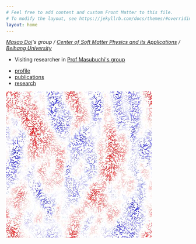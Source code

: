 ```yaml
---
# Feel free to add content and custom Front Matter to this file.
# To modify the layout, see https://jekyllrb.com/docs/themes/#overriding-theme-defaults
layout: home
---
```

*[Masao Doi](http://mdoi.jp/index_E.html)'s group / [Center of Soft Matter Physics and its Applications](http://onsager.buaa.edu.cn) / [Beihang University](https://www.buaa.edu.cn)*
* Visiting researcher in [Prof Masubuchi's group](http://rheology.jp/nagoya/)

- [profile](/profile/)
- [publications](/publications/)
- [research](/research/)

![sedimentation](/assets/img/sedimentation.jpg)
